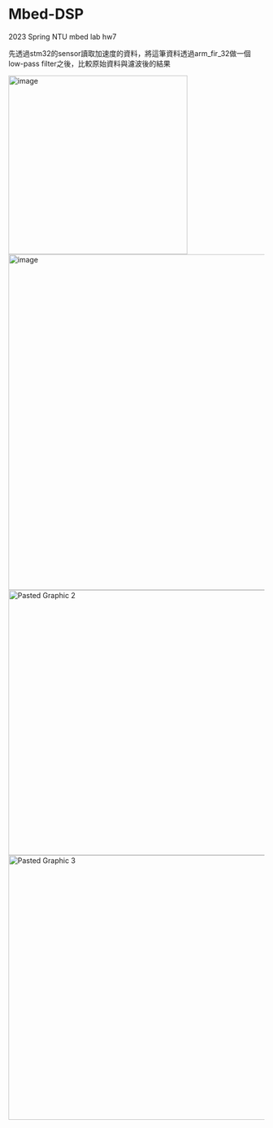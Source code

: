 # Mbed-DSP
2023 Spring NTU mbed lab hw7

先透過stm32的sensor讀取加速度的資料，將這筆資料透過arm_fir_32做一個low-pass filter之後，比較原始資料與濾波後的結果

<img width="352" alt="image" src="https://github.com/MingHFX/Mbed-DSP/assets/91511424/4b7a7d1e-ad01-4d52-bbfc-b35d92c42270">
<img width="661" alt="image" src="https://github.com/MingHFX/Mbed-DSP/assets/91511424/a2593c69-34ab-47fe-8130-2f5c4dd10e25">

<img width="522" alt="Pasted Graphic 2" src="https://github.com/MingHFX/Mbed-DSP/assets/91511424/74b454ba-df9a-4694-af61-c25c06fc7e34">
<img width="521" alt="Pasted Graphic 3" src="https://github.com/MingHFX/Mbed-DSP/assets/91511424/4dc490db-b4e6-4ff0-80ce-153a752fb11d">
